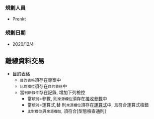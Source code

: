 ### <div id="user">規劃人員</div>
* Prenkt

### <div id="updatedate">規劃日期</div>
* 2020/12/4

## <div id="desc">離線資料交易</div>
* [目的表格][link_offlineposting_fieldbreak2]
    * `目的表格`須存在專案中
    * `比對欄位`須存在`目的表格`中
    * 當`判斷條件`存在記錄, 增加下列檢控
        * 當`類別`=參數, 則`來源欄位`須存在[接收參數][link_offlineposting_fieldbreak5]中
        * 當`類別`=運算式,替 則`來源欄位`須存在[運算式][link_expression]中, 且符合運算式檢錯
        * `比對欄位`與`來源欄位`, 須符合[型態檢查通則]




<!-- 超連結-->
[link_offlineposting_fieldbreak2]:/8.10.0/UPDATE/ITEM_1/IDE/DataTable/OfflinePosting/README#fieldbreak2
[link_offlineposting_fieldbreak5]:/8.10.0/UPDATE/ITEM_1/IDE/DataTable/OfflinePosting/README#fieldbreak5
[link_expression]:/8.10.0/IDE/Specification/Expression/README